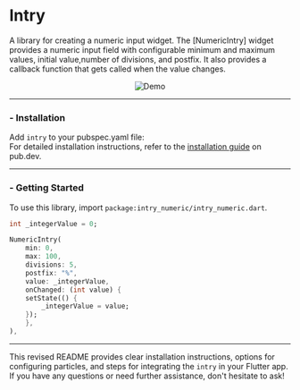 # Intry

A library for creating a numeric input widget. The [NumericIntry] widget provides a numeric input field with configurable minimum and maximum values, initial value,number of divisions, and postfix. It also provides a callback function that gets called when the value changes.

<p float="left" align="center"><img src="https://github.com/manjav/test/raw/main/repo_files/intry_demo.gif" alt="Demo"></p>

---

### - Installation
Add `intry` to your pubspec.yaml file:  
For detailed installation instructions, refer to the [installation guide](https://pub.dev/packages/particular/install) on pub.dev.

---

### - Getting Started 
To use this library, import `package:intry_numeric/intry_numeric.dart`.<br>

``` dart
int _integerValue = 0;

NumericIntry(
    min: 0,
    max: 100,
    divisions: 5,
    postfix: "%",
    value: _integerValue,
    onChanged: (int value) {
    setState(() {
        _integerValue = value;
    });
    },
),
```

---

This revised README provides clear installation instructions, options for configuring particles, and steps for integrating the `intry` in your Flutter app. If you have any questions or need further assistance, don't hesitate to ask!